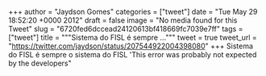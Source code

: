 
+++
author = "Jaydson Gomes"
categories = ["tweet"]
date = "Tue May 29 18:52:20 +0000 2012"
draft = false
image = "No media found for this Tweet"
slug = "6720fed6dccead24120613bf418669fc7039e7ff"
tags = ["tweet"]
title = """Sistema do FISL é sempre ..."""
tweet = true
tweet_url = "https://twitter.com/jaydson/status/207544922004398080"
+++
Sistema do FISL é sempre o sistema do FISL 'This error was probably not expected by the developers"
